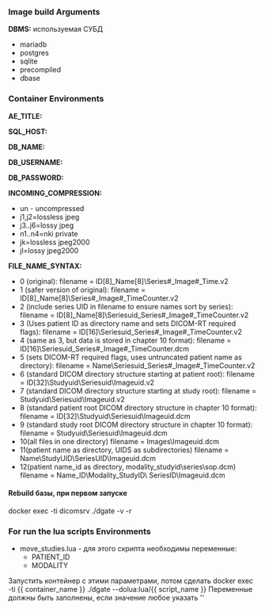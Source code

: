 ### Image build Arguments
**DBMS:** используемая СУБД
- mariadb
- postgres
- sqlite
- precompiled
- dbase

### Container Environments

**AE_TITLE:**

**SQL_HOST:**

**DB_NAME:**

**DB_USERNAME:**

**DB_PASSWORD:**

**INCOMING_COMPRESSION:**
- un - uncompressed
- j1,j2=lossless jpeg
- j3..j6=lossy jpeg
- n1..n4=nki private
- jk=lossless jpeg2000
- jl=lossy jpeg2000

**FILE_NAME_SYNTAX:**
- 0 (original):
filename = ID[8]_Name[8]\Series#_Image#_Time.v2
- 1 (safer version of original):
filename = ID[8]_Name[8]\Series#_Image#_TimeCounter.v2
- 2 (include series UID in filename to ensure names sort by series):
filename = ID[8]_Name[8]\Seriesuid_Series#_Image#_TimeCounter.v2
- 3 (Uses patient ID as directory name and sets DICOM-RT required flags):
filename = ID[16]\Seriesuid_Series#_Image#_TimeCounter.v2
- 4 (same as 3, but data is stored in chapter 10 format):
filename = ID[16]\Seriesuid_Series#_Image#_TimeCounter.dcm
- 5 (sets DICOM-RT required flags, uses untruncated patient name as directory):
filename = Name\Seriesuid_Series#_Image#_TimeCounter.v2
- 6 (standard DICOM directory structure starting at patient root):
filename = ID[32]\Studyuid\Seriesuid\Imageuid.v2
- 7 (standard DICOM directory structure starting at study root):
filename = Studyuid\Seriesuid\Imageuid.v2
- 8 (standard patient root DICOM directory structure in chapter 10 format):
filename = ID[32]\Studyuid\Seriesuid\Imageuid.dcm
- 9 (standard study root DICOM directory structure in chapter 10 format):
filename = Studyuid\Seriesuid\Imageuid.dcm
- 10(all files in one directory)
filename = Images\Imageuid.dcm
- 11(patient name as directory, UIDS as subdirectories)
filename = Name\StudyUID\SeriesUID\Imageuid.dcm
- 12(patient name_id as directory, modality_studyid\series\sop.dcm)
filename = Name_ID\Modality_StudyID\ SeriesID\Imageuid.dcm


#### Rebuild базы, при первом запуске
docker exec -ti dicomsrv ./dgate -v -r

### For run the lua scripts Environments
- move_studies.lua - для этого скрипта необходимы переменные:
  - PATIENT_ID  
  - MODALITY

Запустить контейнер с этими параметрами, потом сделать docker exec -ti {{ container_name }} ./dgate --dolua:lua/{{ script_name }}
Переменные должны быть заполнены, если значение любое указать ''
